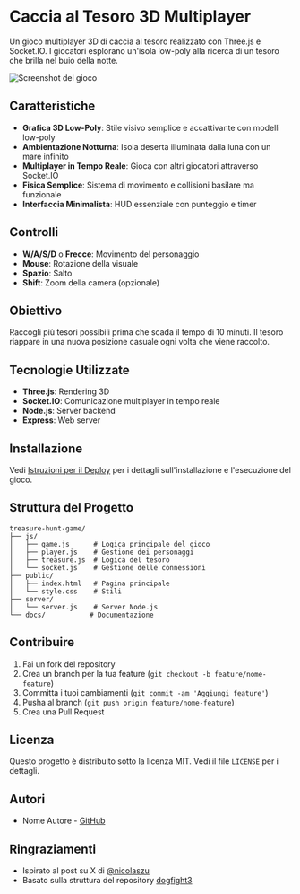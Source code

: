 # Caccia al Tesoro 3D Multiplayer

Un gioco multiplayer 3D di caccia al tesoro realizzato con Three.js e Socket.IO. I giocatori esplorano un'isola low-poly alla ricerca di un tesoro che brilla nel buio della notte.

![Screenshot del gioco](screenshot.png)

## Caratteristiche

- **Grafica 3D Low-Poly**: Stile visivo semplice e accattivante con modelli low-poly
- **Ambientazione Notturna**: Isola deserta illuminata dalla luna con un mare infinito
- **Multiplayer in Tempo Reale**: Gioca con altri giocatori attraverso Socket.IO
- **Fisica Semplice**: Sistema di movimento e collisioni basilare ma funzionale
- **Interfaccia Minimalista**: HUD essenziale con punteggio e timer

## Controlli

- **W/A/S/D** o **Frecce**: Movimento del personaggio
- **Mouse**: Rotazione della visuale
- **Spazio**: Salto
- **Shift**: Zoom della camera (opzionale)

## Obiettivo

Raccogli più tesori possibili prima che scada il tempo di 10 minuti. Il tesoro riappare in una nuova posizione casuale ogni volta che viene raccolto.

## Tecnologie Utilizzate

- **Three.js**: Rendering 3D
- **Socket.IO**: Comunicazione multiplayer in tempo reale
- **Node.js**: Server backend
- **Express**: Web server

## Installazione

Vedi [Istruzioni per il Deploy](deploy-instructions.md) per i dettagli sull'installazione e l'esecuzione del gioco.

## Struttura del Progetto

```
treasure-hunt-game/
├── js/
│   ├── game.js      # Logica principale del gioco
│   ├── player.js    # Gestione dei personaggi
│   ├── treasure.js  # Logica del tesoro
│   └── socket.js    # Gestione delle connessioni
├── public/
│   ├── index.html   # Pagina principale
│   └── style.css    # Stili
├── server/
│   └── server.js    # Server Node.js
└── docs/           # Documentazione
```

## Contribuire

1. Fai un fork del repository
2. Crea un branch per la tua feature (`git checkout -b feature/nome-feature`)
3. Committa i tuoi cambiamenti (`git commit -am 'Aggiungi feature'`)
4. Pusha al branch (`git push origin feature/nome-feature`)
5. Crea una Pull Request

## Licenza

Questo progetto è distribuito sotto la licenza MIT. Vedi il file `LICENSE` per i dettagli.

## Autori

- Nome Autore - [GitHub](https://github.com/username)

## Ringraziamenti

- Ispirato al post su X di [@nicolaszu](https://x.com/nicolaszu/status/1898130528567804366)
- Basato sulla struttura del repository [dogfight3](https://github.com/EnzeD/dogfight3) 
